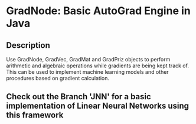 # GradNode: Basic AutoGrad Engine in Java

## Description
Use GradNode, GradVec, GradMat and GradPriz objects to perform arithmetic and algebraic operations while gradients are being kept track of.<br>This can be used to implement
machine learning models and other procedures based on gradient calculation.

## Check out the Branch 'JNN' for a basic implementation of Linear Neural Networks using this framework

